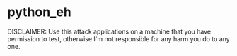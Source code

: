 # python_eh

DISCLAIMER: Use this attack applications on a machine that you have permission to test, otherwise I'm not responsible for any harm you do to any one.
